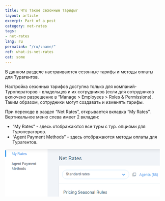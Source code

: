 ```yaml
---
title: Что такое сезонные тарифы?
layout: article
excerpt: Part of a post
category: net-rates
tags:
- net-rates
lang: ru
permalink: "/ru/:name/"
ref: what-is-net-rates
cat: some
---
```


В данном разделе настраиваются сезонные тарифы и методы оплаты для Турагентов.

Настройка сезонных тарифов доступна только для компаний-Туроператоров - владельцев и их сотрудников (если для сотрудников включено разрешение в “Manage > Employees > Roles & Permissions). Таким образом, сотрудники могут создавать и изменять тарифы.

При переходе в раздел “Net Rates”, открывается вкладка “My Rates”. Вертикальное меню слева имеет 2 вкладки:
- “My Rates” - здесь отображаются все туры с тур. опциями для Туроператоров.
- “Agent Payment Methods” - здесь отображаются методы оплаты для Турагентов.

![What_is_net_rates1](/assets/images/what_is_net_rates1.png)
